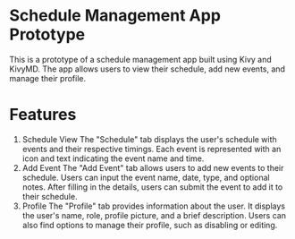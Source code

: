 # Schedule Management App Prototype
This is a prototype of a schedule management app built using Kivy and KivyMD. The app allows users to view their schedule, add new events, and manage their profile.

# Features
1. Schedule View
The "Schedule" tab displays the user's schedule with events and their respective timings.
Each event is represented with an icon and text indicating the event name and time.
2. Add Event
The "Add Event" tab allows users to add new events to their schedule.
Users can input the event name, date, type, and optional notes.
After filling in the details, users can submit the event to add it to their schedule.
3. Profile
The "Profile" tab provides information about the user.
It displays the user's name, role, profile picture, and a brief description.
Users can also find options to manage their profile, such as disabling or editing.
